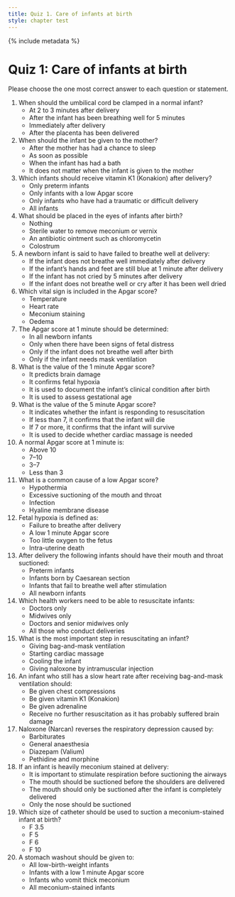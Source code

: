 ```yaml
---
title: Quiz 1. Care of infants at birth
style: chapter test
---
```


{% include metadata %}

# Quiz 1: Care of infants at birth

Please choose the one most correct answer to each question or statement.

1.	When should the umbilical cord be clamped in a normal infant?
	+	At 2 to 3 minutes after delivery
	-	After the infant has been breathing well for 5 minutes
	-	Immediately after delivery
	-	After the placenta has been delivered
2.	When should the infant be given to the mother?
	-	After the mother has had a chance to sleep
	+	As soon as possible
	-	When the infant has had a bath
	-	It does not matter when the infant is given to the mother
3.	Which infants should receive vitamin K1 (Konakion) after delivery?
	-	Only preterm infants
	-	Only infants with a low Apgar score
	-	Only infants who have had a traumatic or difficult delivery
	+	All infants
4.	What should be placed in the eyes of infants after birth?
	-	Nothing
	-	Sterile water to remove meconium or vernix
	+	An antibiotic ointment such as chloromycetin
	-	Colostrum
5.	A newborn infant is said to have failed to breathe well at delivery:
	-	If the infant does not breathe well immediately after delivery
	-	If the infant’s hands and feet are still blue at 1 minute after delivery
	-	If the infant has not cried by 5 minutes after delivery
	+	If the infant does not breathe well or cry after it has been well dried
6.	Which vital sign is included in the Apgar score?
	-	Temperature
	+	Heart rate
	-	Meconium staining
	-	Oedema 
7.	The Apgar score at 1 minute should be determined: 
	+	In all newborn infants
	-	Only when there have been signs of fetal distress
	-	Only if the infant does not breathe well after birth
	-	Only if the infant needs mask ventilation
8.	What is the value of the 1 minute Apgar score?
	-	It predicts brain damage
	-	It confirms fetal hypoxia
	+	It is used to document the infant’s clinical condition after birth
	-	It is used to assess gestational age
9.	What is the value of the 5 minute Apgar score?
	+	It indicates whether the infant is responding to resuscitation
	-	If less than 7, it confirms that the infant will die
	-	If 7 or more, it confirms that the infant will survive
	-	It is used to decide whether cardiac massage is needed
10.	A normal Apgar score at 1 minute is:
	-	Above 10
	+	7–10
	-	3–7
	-	Less than 3
11.	What is a common cause of a low Apgar score?
	-	Hypothermia
	+	Excessive suctioning of the mouth and throat
	-	Infection
	-	Hyaline membrane disease
12.	Fetal hypoxia is defined as:
	-	Failure to breathe after delivery
	-	A low 1 minute Apgar score
	+	Too little oxygen to the fetus
	-	Intra-uterine death
13.	After delivery the following infants should have their mouth and throat suctioned:
	-	Preterm infants
	-	Infants born by Caesarean section
	+	Infants that fail to breathe well after stimulation
	-	All newborn infants
14.	Which health workers need to be able to resuscitate infants:
	-	Doctors only
	-	Midwives only
	-	Doctors and senior midwives only
	+	All those who conduct deliveries
15.	What is the most important step in resuscitating an infant?
	+	Giving bag-and-mask ventilation
	-	Starting cardiac massage
	-	Cooling the infant
	-	Giving naloxone by intramuscular injection
16.	An infant who still has a slow heart rate after receiving bag-and-mask ventilation should: 
	+	Be given chest compressions
	-	Be given vitamin K1 (Konakion)
	-	Be given adrenaline
	-	Receive no further resuscitation as it has probably suffered brain damage
17.	Naloxone (Narcan) reverses the respiratory depression caused by:
	-	Barbiturates
	-	General anaesthesia
	-	Diazepam (Valium)
	+	Pethidine and morphine
18.	If an infant is heavily meconium stained at delivery:
	-	It is important to stimulate respiration before suctioning the airways
	+	The mouth should be suctioned before the shoulders are delivered
	-	The mouth should only be suctioned after the infant is completely delivered
	-	Only the nose should be suctioned
19.	Which size of catheter should be used to suction a meconium-stained infant at birth?
	-	F 3.5
	-	F 5
	-	F 6
	+	F 10
20.	A stomach washout should be given to:
	-	All low-birth-weight infants
	-	Infants with a low 1 minute Apgar score
	+	Infants who vomit thick meconium
	-	All meconium-stained infants
